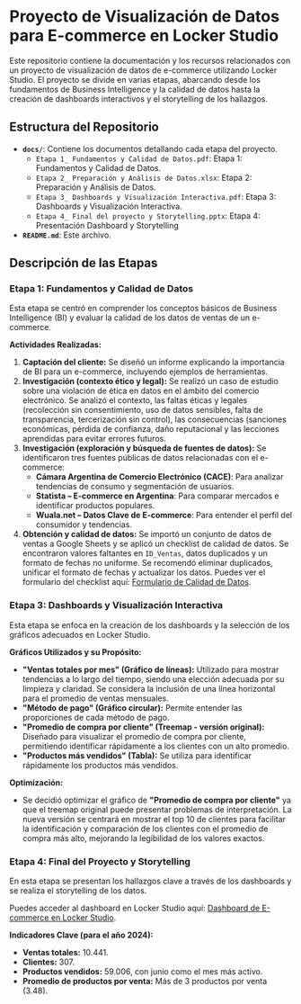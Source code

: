 # Proyecto de Visualización de Datos para E-commerce en Locker Studio

Este repositorio contiene la documentación y los recursos relacionados con un proyecto de visualización de datos de e-commerce utilizando Locker Studio. El proyecto se divide en varias etapas, abarcando desde los fundamentos de Business Intelligence y la calidad de datos hasta la creación de dashboards interactivos y el storytelling de los hallazgos.

## Estructura del Repositorio

* **`docs/`**: Contiene los documentos detallando cada etapa del proyecto.
    * `Etapa 1_ Fundamentos y Calidad de Datos.pdf`: Etapa 1: Fundamentos y Calidad de Datos.
    * `Etapa 2_ Preparación y Análisis de Datos.xlsx`: Etapa 2: Preparación y Análisis de Datos.
    * `Etapa 3_ Dashboards y Visualización Interactiva.pdf`: Etapa 3: Dashboards y Visualización Interactiva.
    * `Etapa 4_ Final del proyecto y Storytelling.pptx`: Etapa 4: Presentación Dashboard y Storytelling
* **`README.md`**: Este archivo.

## Descripción de las Etapas

### Etapa 1: Fundamentos y Calidad de Datos

Esta etapa se centró en comprender los conceptos básicos de Business Intelligence (BI) y evaluar la calidad de los datos de ventas de un e-commerce.

**Actividades Realizadas:**

1.  **Captación del cliente:** Se diseñó un informe explicando la importancia de BI para un e-commerce, incluyendo ejemplos de herramientas.
2.  **Investigación (contexto ético y legal):** Se realizó un caso de estudio sobre una violación de ética en datos en el ámbito del comercio electrónico. Se analizó el contexto, las faltas éticas y legales (recolección sin consentimiento, uso de datos sensibles, falta de transparencia, tercerización sin control), las consecuencias (sanciones económicas, pérdida de confianza, daño reputacional y las lecciones aprendidas para evitar errores futuros.
3.  **Investigación (exploración y búsqueda de fuentes de datos):** Se identificaron tres fuentes públicas de datos relacionadas con el e-commerce:
    * **Cámara Argentina de Comercio Electrónico (CACE)**: Para analizar tendencias de consumo y segmentación de usuarios.
    * **Statista – E-commerce en Argentina**: Para comparar mercados e identificar productos populares.
    * **Wuala.net – Datos Clave de E-commerce**: Para entender el perfil del consumidor y tendencias.
4.  **Obtención y calidad de datos:** Se importó un conjunto de datos de ventas a Google Sheets y se aplicó un checklist de calidad de datos. Se encontraron valores faltantes en `ID_Ventas`, datos duplicados y un formato de fechas no uniforme. Se recomendó eliminar duplicados, unificar el formato de fechas y actualizar los datos. Puedes ver el formulario del checklist aquí: [Formulario de Calidad de Datos](https://docs.google.com/forms/d/e/1FAIpQLSeT7-fvMgu_nwdxatzkWVxGMkHkhU5LnJkArrD1UULCbjalsQ/viewform?usp=dialog).

### Etapa 3: Dashboards y Visualización Interactiva

Esta etapa se enfoca en la creación de los dashboards y la selección de los gráficos adecuados en Locker Studio.

**Gráficos Utilizados y su Propósito:**

* **"Ventas totales por mes" (Gráfico de líneas):** Utilizado para mostrar tendencias a lo largo del tiempo, siendo una elección adecuada por su limpieza y claridad. Se considera la inclusión de una línea horizontal para el promedio de ventas mensuales.
* **"Método de pago" (Gráfico circular):** Permite entender las proporciones de cada método de pago.
* **"Promedio de compra por cliente" (Treemap - versión original):** Diseñado para visualizar el promedio de compra por cliente, permitiendo identificar rápidamente a los clientes con un alto promedio.
* **"Productos más vendidos" (Tabla):** Se utiliza para identificar rápidamente los productos más vendidos.

**Optimización:**

* Se decidió optimizar el gráfico de **"Promedio de compra por cliente"** ya que el treemap original puede presentar problemas de interpretación. La nueva versión se centrará en mostrar el top 10 de clientes para facilitar la identificación y comparación de los clientes con el promedio de compra más alto, mejorando la legibilidad de los valores exactos.

### Etapa 4: Final del Proyecto y Storytelling

En esta etapa se presentan los hallazgos clave a través de los dashboards y se realiza el storytelling de los datos.

Puedes acceder al dashboard en Locker Studio aquí: [Dashboard de E-commerce en Locker Studio](https://lookerstudio.google.com/reporting/495f1084-597b-4651-9dfc-7c9f955bd3ed).

**Indicadores Clave (para el año 2024):**

* **Ventas totales:** 10.441.
* **Clientes:** 307.
* **Productos vendidos:** 59.006, con junio como el mes más activo.
* **Promedio de productos por venta:** Más de 3 productos por venta (3.48).
